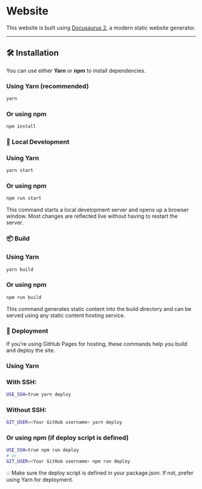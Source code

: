 # Website

This website is built using [Docusaurus 2](https://docusaurus.io/), a modern static website generator.

---

## 🛠 Installation

You can use either **Yarn** or **npm** to install dependencies.

### Using Yarn (recommended)
```bash
yarn
```
### Or using npm
```bash
npm install
```
### 🚀 Local Development

### Using Yarn
```bash
yarn start
```
### Or using npm
```bash
npm run start
```
This command starts a local development server and opens up a browser window. Most changes are reflected live without having to restart the server.

### 📦 Build

### Using Yarn
```bash
yarn build
```
### Or using npm
```bash
npm run build
```
This command generates static content into the build directory and can be served using any static content hosting service.

### 🚀 Deployment

If you’re using GitHub Pages for hosting, these commands help you build and deploy the site.

### Using Yarn

### With SSH:
```bash
USE_SSH=true yarn deploy
```
### Without SSH:
```bash
GIT_USER=<Your GitHub username> yarn deploy
```
### Or using npm (if deploy script is defined)
```bash 
USE_SSH=true npm run deploy
# or
GIT_USER=<Your GitHub username> npm run deploy
```
💡 Make sure the deploy script is defined in your package.json. If not, prefer using Yarn for deployment.